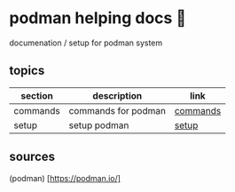 <!-- omit in toc -->
# podman helping docs 🦭

documenation / setup for podman system

<!-- omit in toc -->
## topics

| section | description | link |
|--- |--- |--- |
| commands | commands for podman | [commands](commands.md) |
| setup | setup podman | [setup](setup.md) |

## sources

(podman) [https://podman.io/]
